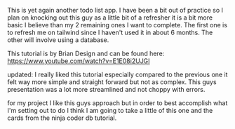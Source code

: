 This is yet again another todo list app. I have been a bit out of practice so I plan on knocking out this guy as a little bit of a refresher it is a bit more basic I believe than my 2 remaining ones I want to complete. 
The first one is to refresh me on tailwind since I haven't used it in about 6 months.
The other will involve using a database.

This tutorial is by Brian Design and can be found here:
https://www.youtube.com/watch?v=E1E08i2UJGI

updated:
I really liked this tutorial especially compared to the previous one it felt way more simple and straight forward but not as complex. This guys presentation was a lot more streamlined and not choppy with errors.

for my project I like this guys approach but in order to best accomplish what I'm setting out to do I think I am going to take a little of this one and the cards from the ninja coder db tutorial.